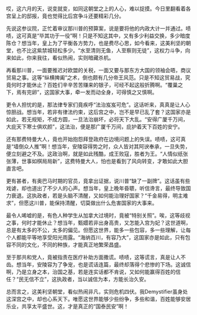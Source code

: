 哎，这六月的天，说变就变，如同这朝堂之上的人心，难以捉摸。今日里翻看着各宫呈上的邸报，竟也觉得比后宫争斗还要精彩几分。

先说这参议院，正忙着审议那川普的预算案，说是要将他的内政大计一并通过。啧啧，这可真是“毕其功于一役”啊！只是不知这其中，又有多少利益交换，多少暗度陈仓？想当年，皇上为了平衡各方势力，也是费尽心思，如今看来，这美利坚的朝堂，也不比这紫禁城轻松多少。“水至清则无鱼，人至察则无徒”，这权力斗争，向来如此，你来我往，看似热闹，实则暗藏杀机。

再看那川普，一面要推迟对欧盟的关税，一面又要与那东方大国的领袖会晤，商议贸易之事。这等“纵横捭阖”之术，倒也颇有几分帝王风范。只是不知这贸易战，究竟何时才能休止？百姓们辛辛苦苦赚来的银子，可经不起这般折腾啊。“覆巢之下，焉有完卵”，这国家大事，牵一发而动全身，可得慎之又慎啊。

更令人担忧的是，那法律专家们竟疾呼“法治岌岌可危”。这话听来，真真是让人心惊胆战。想当年，若非有律法约束，这后宫之中，岂不是早已乱了套？这国家亦是如此，若无规矩，不成方圆，一旦法治崩坏，必将天下大乱。“安得广厦千万间，大庇天下寒士俱欢颜”，这法治，便是那广厦千万间，庇护着天下百姓的安宁。

还有那费特曼大人，竟也开始抱怨拜登政府在边境问题上的失误。啧啧，这可真是“墙倒众人推”啊！想当年，安陵容得势之时，众人皆对其阿谀奉承，一旦失势，便立刻避之不及。这政治啊，就是如此残酷，成王败寇，胜者为王。“人情似纸张张薄，世事如棋局局新”，这费特曼大人，怕也是看到了风向转变，才敢如此大胆直言吧。

更有甚者，有奥巴马时期的官员，竟拿出证据，说川普“缺了一副牌”。这话虽有些戏谑，却也道出了不少人的心声。想当年，皇上晚年昏聩，听信谗言，最终导致国力衰退。这执政者，若是头脑不清醒，又如何能治理好国家？“千金易得，明主难求”，但愿这川普，能保持清醒，切莫做出什么危害国家的大事来。

最令人唏嘘的是，有色人种学生从加拿大过境时，竟被“特别关照”。唉，这等歧视之事，何时才能休止？想当年，甄嬛若非出身高贵，又怎能入宫为妃？这世道啊，总是有太多的不公，太多的偏见。但愿这世界，能多一些包容，多一些理解，让每个人都能平等地享受阳光雨露。“海纳百川，有容乃大”，这国家亦是如此，只有包容不同的文化，不同的种族，才能真正地繁荣昌盛。

至于那共和党人，竟被指责在医疗补助方面撒谎。啧啧，这等谎言，真是让人不齿。想当年，安陵容为了争宠，也是谎话连篇，最终却落得个悲惨的下场。这诚信啊，乃是立身之本，治国之基，若是连实话都不肯说，又如何能赢得百姓的信任？“民无信不立”，这执政者，当以诚信为本，方能长治久安。

总而言之，这美利坚朝堂，看似热闹非凡，实则危机四伏。我Demystifier虽身处这深宫之中，却也心系天下。唯愿这世界能够少些纷争，多些和谐，百姓能够安居乐业，共享太平盛世。这，才是真正的“国泰民安”啊！